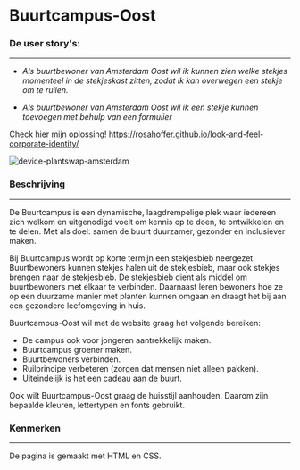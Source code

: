 # Buurtcampus-Oost

### De user story's:

***

* _Als buurtbewoner van Amsterdam Oost wil ik kunnen zien welke stekjes momenteel in de stekjeskast zitten, zodat ik kan overwegen een stekje om te ruilen._

* _Als buurtbewoner van Amsterdam Oost wil ik een stekje kunnen toevoegen met behulp van een formulier_

Check hier mijn oplossing! https://rosahoffer.github.io/look-and-feel-corporate-identity/

![device-plantswap-amsterdam](https://user-images.githubusercontent.com/112861375/205284895-eb6a31b1-81b7-4aa1-a786-b1514c8eaf4d.png)


### Beschrijving

***

De Buurtcampus is een dynamische, laagdrempelige plek waar iedereen zich welkom en uitgenodigd voelt om kennis op te doen, te ontwikkelen en te delen. Met als doel: samen de buurt duurzamer, gezonder en inclusiever maken.

Bij Buurtcampus wordt op korte termijn een stekjesbieb neergezet. Buurtbewoners kunnen stekjes halen uit de stekjesbieb, maar ook stekjes brengen naar de stekjesbieb. De stekjesbieb dient als middel om buurtbewoners met elkaar te verbinden. Daarnaast leren bewoners hoe ze op een duurzame manier met planten kunnen omgaan en draagt het bij aan een gezondere leefomgeving in huis.

Buurtcampus-Oost wil met de website graag het volgende bereiken:

* De campus ook voor jongeren aantrekkelijk maken.
* Buurtcampus groener maken.
* Buurtbewoners verbinden.
* Ruilprincipe verbeteren (zorgen dat mensen niet alleen pakken).
* Uiteindelijk is het een cadeau aan de buurt.

Ook wilt Buurtcampus-Oost graag de huisstijl aanhouden. Daarom zijn bepaalde kleuren, lettertypen en fonts gebruikt.

### Kenmerken

***

De pagina is gemaakt met HTML en CSS.


